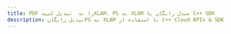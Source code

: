 ---title: PDF را به  تبدیل کنیدXLAM، PS به XLAM مبدل رایگان یا C++ SDKdescription: تبدیل رایگانPS به XLAM با استفاده از C++ Cloud APIs & SDK همچنین اسناد PDF را در Cloud ایجاد، ویرایش و رندر کنید.---